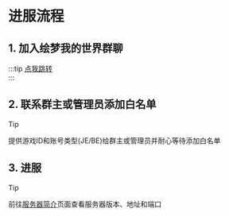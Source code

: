 # 进服流程

## 1. 加入绘梦我的世界群聊
:::tip [点我跳转](/group)  
:::
## 2. 联系群主或管理员添加白名单

> [!TIP]
提供游戏ID和账号类型(JE/BE)给群主或管理员并耐心等待添加白名单  

## 3. 进服
> [!TIP]
前往[服务器简介](/servers/)页面查看服务器版本、地址和端口
